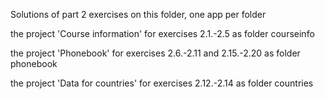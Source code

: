Solutions of part 2 exercises on this folder, one app per folder

the project 'Course information' for exercises 2.1.-2.5 as folder courseinfo

the project 'Phonebook' for exercises 2.6.-2.11 and 2.15.-2.20 as folder phonebook

the project 'Data for countries' for exercises 2.12.-2.14 as folder countries